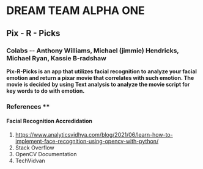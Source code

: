 # DREAM TEAM ALPHA ONE

## Pix - R - Picks

### Colabs -- Anthony Williams, Michael (jimmie) Hendricks, Michael Ryan, Kassie B-radshaw

**Pix-R-Picks is an app that utilizes facial recognition to analyze your facial emotion and return a pixar movie that correlates with such emotion. The movie is decided by using Text analysis to analyze the movie script for key words to do with emotion.**


### References **
#### Facial Recognition Accredidation
1. https://www.analyticsvidhya.com/blog/2021/06/learn-how-to-implement-face-recognition-using-opencv-with-python/
2. Stack Overflow
3. OpenCV Documentation
4. TechVidvan